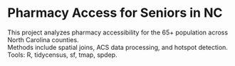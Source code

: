 # Pharmacy Access for Seniors in NC
This project analyzes pharmacy accessibility for the 65+ population across North Carolina counties.  
Methods include spatial joins, ACS data processing, and hotspot detection.  
Tools: R, tidycensus, sf, tmap, spdep. 
